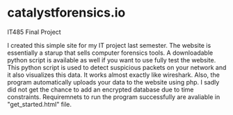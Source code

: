 # catalystforensics.io
IT485 Final Project

I created this simple site for my IT project last semester. The website is essentially a starup that sells computer forensics tools. A downloadable python script is available as well if you want to use fully test the website. This python script is used to detect suspicious packets on your network and it also visualizes this data. It works almost exactly like wireshark. Also, the program automatically uploads your data to the website using php. I sadly did not get the chance to add an encrypted database due to time constraints. Requiremnets to run the program successfully are avaliable in "get_started.html" file.
